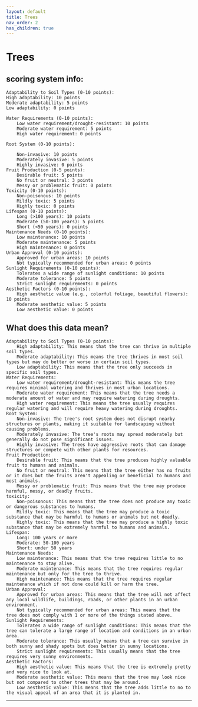 ```yaml
---
layout: default
title: Trees
nav_order: 2
has_children: true
---
```


# Trees
## scoring system info:
	Adaptability to Soil Types (0-10 points):
	High adaptability: 10 points
	Moderate adaptability: 5 points
	Low adaptability: 0 points
 
	Water Requirements (0-10 points):
		Low water requirement/drought-resistant: 10 points
		Moderate water requirement: 5 points
		High water requirement: 0 points
  
	Root System (0-10 points):

		Non-invasive: 10 points
		Moderately invasive: 5 points
		Highly invasive: 0 points
	Fruit Production (0-5 points):
		Desirable fruit: 5 points
		No fruit or neutral: 3 points
		Messy or problematic fruit: 0 points
	Toxicity (0-10 points):
		Non-poisonous: 10 points
		Mildly toxic: 5 points
		Highly toxic: 0 points
	Lifespan (0-10 points):
		Long (>100 years): 10 points
		Moderate (50-100 years): 5 points
		Short (<50 years): 0 points
	Maintenance Needs (0-10 points):
		Low maintenance: 10 points
		Moderate maintenance: 5 points
		High maintenance: 0 points
	Urban Approval (0-10 points):
		Approved for urban areas: 10 points
		Not typically recommended for urban areas: 0 points
	Sunlight Requirements (0-10 points):
		Tolerates a wide range of sunlight conditions: 10 points
		Moderate tolerance: 5 points
		Strict sunlight requirements: 0 points
	Aesthetic Factors (0-10 points):
		High aesthetic value (e.g., colorful foliage, beautiful flowers): 10 points
		Moderate aesthetic value: 5 points
		Low aesthetic value: 0 points

  
## What does this data mean?
	Adaptability to Soil Types (0-10 points):
		High adaptability: This means that the tree can thrive in multiple soil types.
		Moderate adaptability: This means the tree thrives in most soil types but may do better or worse in certain soil types.
		Low adaptability: This means that the tree only succeeds in specific soil types. 
	Water Requirements:
		Low water requirement/drought-resistant: This means the tree requires minimal watering and thrives in most urban locations.
		Moderate water requirement: This means that the tree needs a moderate amount of water and may require watering during droughts.
		High water requirement: This means the tree usually requires regular watering and will require heavy watering during droughts.
	Root System:
		Non-invasive: The tree's root system does not disrupt nearby structures or plants, making it suitable for landscaping without causing problems.
		Moderately invasive: The tree's roots may spread moderately but generally do not pose significant issues.
		Highly invasive: The trees have aggressive roots that can damage structures or compete with other plants for resources.
	Fruit Production:
		Desirable fruit: This means that the tree produces highly valuable fruit to humans and animals.
		No fruit or neutral: This means that the tree either has no fruits or it does but the fruits aren't appealing or beneficial to humans and most animals.
		Messy or problematic fruit: This means that the tree may produce harmful, messy, or deadly fruits.
	toxicity:
		Non-poisonous: This means that the tree does not produce any toxic or dangerous substances to humans.
		Mildly toxic: This means that the tree may produce a toxic substance that may be harmful to humans or animals but not deadly.
		Highly toxic: This means that the tree may produce a highly toxic substance that may be extremely harmful to humans and animals.
	Lifespan:
		Long: 100 years or more
		Moderate: 50-100 years
		Short: under 50 years
	Maintenance Needs:
		Low maintenance: This means that the tree requires little to no maintenance to stay alive.
		Moderate maintenance: This means that the tree requires regular maintenance but only for the tree to thrive.
		High maintenance: This means that the tree requires regular maintenance which if not done could kill or harm the tree.
	Urban Approval:
		Approved for urban areas: This means that the tree will not affect any local wildlife, buildings, roads, or other plants in an urban environment.
		Not typically recommended for urban areas: This means that the tree does not comply with 1 or more of the things stated above.
	Sunlight Requirements:
		Tolerates a wide range of sunlight conditions: This means that the tree can tolerate a large range of location and conditions in an urban area.
		Moderate tolerance: This usually means that a tree can survive in both sunny and shady spots but does better in sunny locations.
		Strict sunlight requirements: This usually means that the tree requires very sunny environments.
	Aesthetic Factors:
		High aesthetic value: This means that the tree is extremely pretty and very nice to look at.
		Moderate aesthetic value: This means that the tree may look nice but not compared to other trees that may be around.
		Low aesthetic value: This means that the tree adds little to no to the visual appeal of an area that it is planted in.
---


